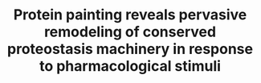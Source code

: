 ---
title: "Protein painting reveals pervasive remodeling of conserved proteostasis machinery in response to pharmacological stimuli"

location: "NPJ Systems Biology & Applications"

authors: "Cox D, Ormsby AR, Reid GE, Hatters DM."

year: "2022"

doi: https://doi.org/10.1038/s41540-022-00256-3

weight: 4

color: "#fff"

draft: false
buttons:
  - btype: Full text
    icon: book # optional: use an icon from icons.yaml
    newTab: true
    url: "https://doi.org/10.1038/s41540-022-00256-3"
  - btype: Data
    icon: data
    newTab: true
    url: "https://doi.org/10.5281/zenodo.6439170"
  - btype: Code
    icon: code
    newTab: true
    url: "https://doi.org/10.5281/zenodo.6548917"
---